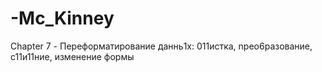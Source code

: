 # -Mc_Kinney
Chapter 7 - Переформатирование даннь1х: 011истка, nрео6разование, с11и11ние, изменение формы 
